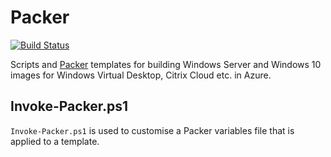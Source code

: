 # Packer

[![Build Status](https://dev.azure.com/stealthpuppyLab/Packer/_apis/build/status/windows10-enterprise-wvd?branchName=main)](https://dev.azure.com/stealthpuppyLab/Packer/_build/latest?definitionId=2&branchName=main)

Scripts and [Packer](https://www.packer.io/) templates for building Windows Server and Windows 10 images for Windows Virtual Desktop, Citrix Cloud etc. in Azure.

## Invoke-Packer.ps1

`Invoke-Packer.ps1` is used to customise a Packer variables file that is applied to a template.

